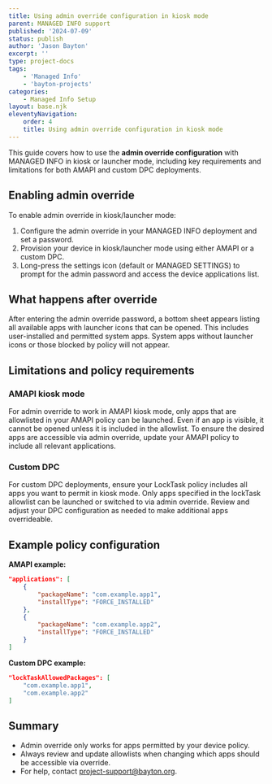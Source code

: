 ```yaml
---
title: Using admin override configuration in kiosk mode
parent: MANAGED INFO support
published: '2024-07-09'
status: publish
author: 'Jason Bayton'
excerpt: ''
type: project-docs
tags: 
    - 'Managed Info'
    - 'bayton-projects'
categories: 
    - Managed Info Setup
layout: base.njk
eleventyNavigation: 
    order: 4
    title: Using admin override configuration in kiosk mode
---
```


This guide covers how to use the **admin override configuration** with MANAGED INFO in kiosk or launcher mode, including key requirements and limitations for both AMAPI and custom DPC deployments.

## Enabling admin override

To enable admin override in kiosk/launcher mode:

1. Configure the admin override in your MANAGED INFO deployment and set a password.
2. Provision your device in kiosk/launcher mode using either AMAPI or a custom DPC.
3. Long-press the settings icon (default or MANAGED SETTINGS) to prompt for the admin password and access the device applications list.

## What happens after override

After entering the admin override password, a bottom sheet appears listing all available apps with launcher icons that can be opened. This includes user-installed and permitted system apps. System apps without launcher icons or those blocked by policy will not appear.

## Limitations and policy requirements

### AMAPI kiosk mode

For admin override to work in AMAPI kiosk mode, only apps that are allowlisted in your AMAPI policy can be launched. Even if an app is visible, it cannot be opened unless it is included in the allowlist. To ensure the desired apps are accessible via admin override, update your AMAPI policy to include all relevant applications.

### Custom DPC

For custom DPC deployments, ensure your LockTask policy includes all apps you want to permit in kiosk mode. Only apps specified in the lockTask allowlist can be launched or switched to via admin override. Review and adjust your DPC configuration as needed to make additional apps overrideable.


## Example policy configuration

**AMAPI example:**
```json
"applications": [
    {
        "packageName": "com.example.app1",
        "installType": "FORCE_INSTALLED"
    },
    {
        "packageName": "com.example.app2",
        "installType": "FORCE_INSTALLED"
    }
]
```

**Custom DPC example:**
```json
"lockTaskAllowedPackages": [
    "com.example.app1",
    "com.example.app2"
]
```

## Summary

- Admin override only works for apps permitted by your device policy.
- Always review and update allowlists when changing which apps should be accessible via override.
- For help, contact [project-support@bayton.org](mailto:project-support@bayton.org).
